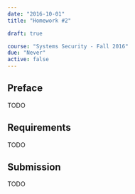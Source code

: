 ```yaml
---
date: "2016-10-01"
title: "Homework #2"

draft: true

course: "Systems Security - Fall 2016"
due: "Never"
active: false
---
```


## Preface
TODO

## Requirements
TODO

## Submission
TODO